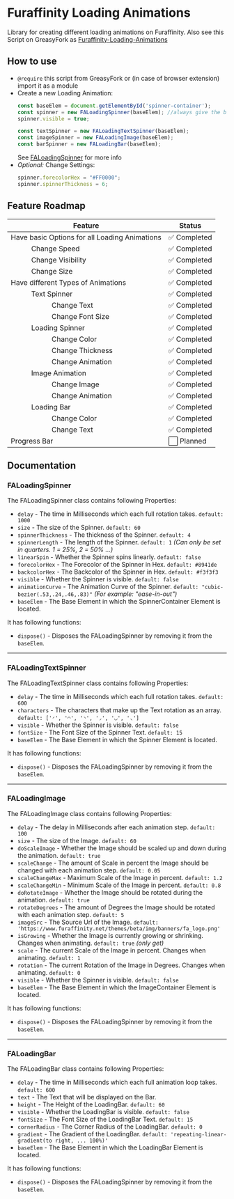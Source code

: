 # Furaffinity Loading Animations

Library for creating different loading animations on Furaffinity. Also see this Script on GreasyFork as [Furaffinity-Loading-Animations](https://greasyfork.org/scripts/485153-furaffinity-loading-animations)

## How to use

- `@require` this script from GreasyFork or (in case of browser extension) import it as a module
- Create a new Loading Animation:
  ```javascript
  const baseElem = document.getElementById('spinner-container');
  const spinner = new FALoadingSpinner(baseElem); //always give the baseElem as parameter
  spinner.visible = true;

  const textSpinner = new FALoadingTextSpinner(baseElem);
  const imageSpinner = new FALoadingImage(baseElem);
  const barSpinner = new FALoadingBar(baseElem);
  ```
  See [FALoadingSpinner](#faloadingspinner) for more info
- *Optional:* Change Settings:
  ```javascript
  spinner.forecolorHex = "#FF0000";
  spinner.spinnerThickness = 6;
  ```

## Feature Roadmap

| Feature                                       | Status      |
| --------------------------------------------- | ----------- |
| Have basic Options for all Loading Animations | ✅ Completed |
| ⠀⠀⠀⠀Change Speed                              | ✅ Completed |
| ⠀⠀⠀⠀Change Visibility                         | ✅ Completed |
| ⠀⠀⠀⠀Change Size                               | ✅ Completed |
| Have different Types of Animations            | ✅ Completed |
| ⠀⠀⠀⠀Text Spinner                              | ✅ Completed |
| ⠀⠀⠀⠀⠀⠀⠀⠀Change Text                           | ✅ Completed |
| ⠀⠀⠀⠀⠀⠀⠀⠀Change Font Size                      | ✅ Completed |
| ⠀⠀⠀⠀Loading Spinner                           | ✅ Completed |
| ⠀⠀⠀⠀⠀⠀⠀⠀Change Color                          | ✅ Completed |
| ⠀⠀⠀⠀⠀⠀⠀⠀Change Thickness                      | ✅ Completed |
| ⠀⠀⠀⠀⠀⠀⠀⠀Change Animation                      | ✅ Completed |
| ⠀⠀⠀⠀Image Animation                           | ✅ Completed |
| ⠀⠀⠀⠀⠀⠀⠀⠀Change Image                          | ✅ Completed |
| ⠀⠀⠀⠀⠀⠀⠀⠀Change Animation                      | ✅ Completed |
| ⠀⠀⠀⠀Loading Bar                               | ✅ Completed |
| ⠀⠀⠀⠀⠀⠀⠀⠀Change Color                          | ✅ Completed |
| ⠀⠀⠀⠀⠀⠀⠀⠀Change Text                           | ✅ Completed |
| Progress Bar                                  | ⬜ Planned   |

## Documentation

### FALoadingSpinner

The FALoadingSpinner class contains following Properties:

- `delay` - The time in Milliseconds which each full rotation takes. `default: 1000`
- `size` - The size of the Spinner. `default: 60`
- `spinnerThickness` - The thickness of the Spinner. `default: 4`
- `spinnerLength` - The length of the Spinner. `default: 1` *(Can only be set in quarters. 1 = 25%, 2 = 50% ...)*
- `linearSpin` - Whether the Spinner spins linearly. `default: false`
- `forecolorHex` - The Forecolor of the Spinner in Hex. `default: #8941de`
- `backcolorHex` - The Backcolor of the Spinner in Hex. `default: #f3f3f3`
- `visible` - Whether the Spinner is visible. `default: false`
- `animationCurve` - The Animation Curve of the Spinner. `default: "cubic-bezier(.53,.24,.46,.83)"` *(For example: "ease-in-out")*
- `baseElem` - The Base Element in which the SpinnerContainer Element is located.

It has following functions:

- `dispose()` - Disposes the FALoadingSpinner by removing it from the `baseElem`.

---

### FALoadingTextSpinner

The FALoadingTextSpinner class contains following Properties:

- `delay` - The time in Milliseconds which each full rotation takes. `default: 600`
- `characters` - The characters that make up the Text rotation as an array. `default: ['◜', '◠', '◝', '◞', '◡', '◟']`
- `visible` - Whether the Spinner is visible. `default: false`
- `fontSize` - The Font Size of the Spinner Text. `default: 15`
- `baseElem` - The Base Element in which the Spinner Element is located.

It has following functions:

- `dispose()` - Disposes the FALoadingSpinner by removing it from the `baseElem`.

---

### FALoadingImage

The FALoadingImage class contains following Properties:

- `delay` - The delay in Milliseconds after each animation step. `default: 100`
- `size` - The size of the Image. `default: 60`
- `doScaleImage` - Whether the Image should be scaled up and down during the animation. `default: true`
- `scaleChange` - The amount of Scale in percent the Image should be changed with each animation step. `default: 0.05`
- `scaleChangeMax` - Maximum Scale of the Image in percent. `default: 1.2`
- `scaleChangeMin` - Minimum Scale of the Image in percent. `default: 0.8`
- `doRotateImage` - Whether the Image should be rotated during the animation. `default: true`
- `rotateDegrees` - The amount of Degrees the Image should be rotated with each animation step. `default: 5`
- `imageSrc` - The Source Url of the Image. `default: 'https://www.furaffinity.net/themes/beta/img/banners/fa_logo.png'`
- `isGrowing` - Whether the Image is currently growing or shrinking. Changes when animating. `default: true` *(only get)*
- `scale` - The current Scale of the Image in percent. Changes when animating. `default: 1`
- `rotation` - The current Rotation of the Image in Degrees. Changes when animating. `default: 0`
- `visible` - Whether the Spinner is visible. `default: false`
- `baseElem` - The Base Element in which the ImageContainer Element is located.

It has following functions:

- `dispose()` - Disposes the FALoadingSpinner by removing it from the `baseElem`.

---

### FALoadingBar

The FALoadingBar class contains following Properties:

- `delay` - The time in Milliseconds which each full animation loop takes. `default: 600`
- `text` - The Text that will be displayed on the Bar.
- `height` - The Height of the LoadingBar. `default: 60`
- `visible` - Whether the LoadingBar is visible. `default: false`
- `fontSize` - The Font Size of the LoadingBar Text. `default: 15`
- `cornerRadius` - The Corner Radius of the LoadingBar. `default: 0`
- `gradient` - The Gradient of the LoadingBar. `default: 'repeating-linear-gradient(to right, ... 100%)'`
- `baseElem` - The Base Element in which the LoadingBar Element is located.

It has following functions:

- `dispose()` - Disposes the FALoadingSpinner by removing it from the `baseElem`.
